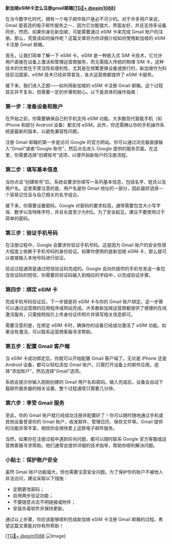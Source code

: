 **新加坡eSIM卡怎么注册gmail邮箱[[TG💪+ @esim1088](https://t.me/s/esim1088)]**

在当今数字化时代，拥有一个电子邮件账户是必不可少的。对于许多用户来说，Gmail 是首选的电子邮件服务之一，因为它功能强大、界面友好，并且支持多设备同步。然而，如果你身在新加坡，可能需要通过 eSIM 卡来完成 Gmail 账户的注册。那么，究竟该如何操作呢？这篇文章将为你详细介绍如何使用新加坡的 eSIM 卡注册 Gmail 邮箱。

首先，让我们简单了解一下 eSIM 卡。eSIM 是一种嵌入式 SIM 卡技术，它允许用户直接在设备上激活和管理运营商服务，而无需插入传统的物理 SIM 卡。这种技术的优势在于灵活性和便利性，尤其是在频繁更换设备或旅行时。新加坡作为科技前沿国家，eSIM 技术已经非常普及，各大运营商都提供了 eSIM 卡服务。

接下来，我们进入正题——如何用新加坡的 eSIM 卡注册 Gmail 邮箱。这个过程其实并不复杂，但需要一定的步骤和耐心。以下是具体的操作指南：

### **第一步：准备设备和账户**
在开始之前，你需要确保自己的手机支持 eSIM 功能。大多数现代智能手机（如 iPhone 和部分 Android 设备）都支持 eSIM。此外，你还需确认你的手机操作系统是最新的版本，以避免兼容性问题。

注册 Gmail 邮箱的第一步是访问 Google 的官方网站。你可以通过浏览器直接输入“Gmail”或者“Google 账号”，然后点击进入 Google 提供的服务页面。在这里，你需要选择“创建账号”选项，以便开始新账户的注册流程。

### **第二步：填写基本信息**
当你点击“创建账号”后，系统会要求你填写一系列基本信息，包括名字、姓氏以及用户名。这里需要注意的是，用户名是你 Gmail 地址的一部分，因此最好选择一个容易记住且与自己相关的名字组合。

接下来，你需要设置密码。Google 对密码的要求较高，通常需要包含大小写字母、数字以及特殊字符，并且长度至少为8位。为了安全起见，建议不要使用过于简单的密码。

### **第三步：验证手机号码**
在注册过程中，Google 会要求你验证手机号码。这是因为 Gmail 账户的安全性很大程度上依赖于手机号码的身份验证。如果你使用的是新加坡 eSIM 卡，那么就可以直接输入本地号码进行验证。

验证过程通常是通过短信验证码完成的。Google 会向你提供的手机号发送一条包含验证码的短信，你需要将验证码输入到相应的字段中，以完成验证步骤。

### **第四步：绑定 eSIM 卡**
完成手机号码验证后，下一步就是将 eSIM 卡与你的 Gmail 账户绑定。这一步骤可以通过运营商的应用程序或网站完成。大多数新加坡运营商都提供了便捷的在线激活服务，只需按照指引上传身份证件照片并填写相关信息即可。

需要注意的是，在绑定 eSIM 卡时，确保你的设备已经成功激活了 eSIM 功能。如果没有激活，可以联系运营商客服寻求帮助。

### **第五步：配置 Gmail 客户端**
当 eSIM 卡成功绑定后，你就可以开始配置 Gmail 客户端了。无论是 iPhone 还是 Android 设备，都可以轻松添加 Gmail 账户。只需打开设备上的邮件应用，选择“添加账户”，然后选择“Gmail”选项。

系统会提示你输入刚刚创建的 Gmail 用户名和密码。输入完成后，设备会自动下载邮件服务器的相关设置，整个过程通常只需要几分钟。

### **第六步：享受 Gmail 服务**
至此，你的 Gmail 账户就已经成功注册并配置好了！你可以随时随地通过手机或其他设备登录你的 Gmail 账户，收发邮件、管理日历、保存文件等。Gmail 提供的功能非常丰富，相信你会很快爱上这款电子邮件服务。

当然，如果你在注册过程中遇到任何问题，都可以随时联系 Google 官方客服或运营商客服寻求帮助。他们通常会提供详细的技术指导，帮助你顺利解决问题。

### **小贴士：保护账户安全**
虽然 Gmail 账户功能强大，但也需要注意安全问题。为了保护你的账户不被他人非法访问，建议采取以下措施：
- 定期更改密码；
- 启用两步验证功能；
- 不要随意点击不明链接或附件；
- 安装杀毒软件并保持更新。

通过以上步骤，你应该能够顺利完成新加坡 eSIM 卡注册 Gmail 邮箱的过程。希望这篇文章能对你有所帮助！

[[TG💪+ @esim1088](https://t.me/s/esim1088) ![Image](https://i.postimg.cc/4NQfJmqS/Snipaste-2025-05-13-00-14-12.png)]
